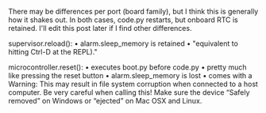 There may be differences per port (board family), but I think this is generally how it shakes out. In both cases, code.py restarts, but onboard RTC is retained. I'll edit this post later if I find other differences.

supervisor.reload():
• alarm.sleep_memory is retained
• "equivalent to hitting Ctrl-D at the REPL)."

microcontroller.reset():
• executes boot.py before code.py
• pretty much like pressing the reset button
• alarm.sleep_memory is lost
• comes with a Warning:
This may result in file system corruption when connected to a host computer. Be very careful when calling this! Make sure the device “Safely removed” on Windows or “ejected” on Mac OSX and Linux.